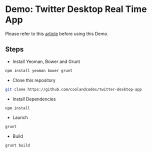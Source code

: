 Demo: Twitter Desktop Real Time App
====================================

Please refer to this [article](http://blog.coolandcodes.com/twitter-real-time-desktop-app-with-notifications/) before using this Demo.

## Steps
* Install Yeoman, Bower and Grunt
```bash
npm install yeoman bower grunt
```

* Clone this repository
```bash
git clone https://github.com/coolandcodes/twitter-desktop-app
```

* Install Dependencies
```bash
npm install
```

* Launch
```bash
grunt
```

* Build
```bash
grunt build
```
